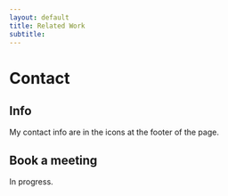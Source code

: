 ```yaml
---
layout: default
title: Related Work
subtitle: 
---
```

# Contact
## Info
My contact info are in the icons at the footer of the page.

## Book a meeting

In progress.
